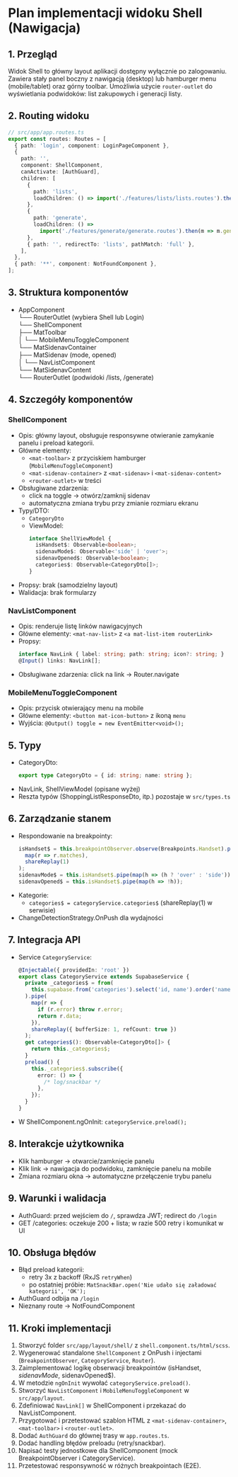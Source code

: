 # Plan implementacji widoku Shell (Nawigacja)

## 1. Przegląd

Widok Shell to główny layout aplikacji dostępny wyłącznie po zalogowaniu. Zawiera stały panel boczny z nawigacją (desktop) lub hamburger menu (mobile/tablet) oraz górny toolbar. Umożliwia użycie `router-outlet` do wyświetlania podwidoków: list zakupowych i generacji listy.

## 2. Routing widoku

```ts
// src/app/app.routes.ts
export const routes: Routes = [
  { path: 'login', component: LoginPageComponent },
  {
    path: '',
    component: ShellComponent,
    canActivate: [AuthGuard],
    children: [
      {
        path: 'lists',
        loadChildren: () => import('./features/lists/lists.routes').then(m => m.listsRoutes),
      },
      {
        path: 'generate',
        loadChildren: () =>
          import('./features/generate/generate.routes').then(m => m.generateRoutes),
      },
      { path: '', redirectTo: 'lists', pathMatch: 'full' },
    ],
  },
  { path: '**', component: NotFoundComponent },
];
```

## 3. Struktura komponentów

- AppComponent  
  └── RouterOutlet (wybiera Shell lub Login)  
   └── ShellComponent  
   ├── MatToolbar  
   │ └── MobileMenuToggleComponent  
   └── MatSidenavContainer  
   ├── MatSidenav (mode, opened)  
   │ └── NavListComponent  
   └── MatSidenavContent  
   └── RouterOutlet (podwidoki /lists, /generate)

## 4. Szczegóły komponentów

### ShellComponent

- Opis: główny layout, obsługuje responsywne otwieranie zamykanie panelu i preload kategorii.
- Główne elementy:
  - `<mat-toolbar>` z przyciskiem hamburger (`MobileMenuToggleComponent`)
  - `<mat-sidenav-container>` z `<mat-sidenav>` i `<mat-sidenav-content>`
  - `<router-outlet>` w treści
- Obsługiwane zdarzenia:
  - click na toggle → otwórz/zamknij sidenav
  - automatyczna zmiana trybu przy zmianie rozmiaru ekranu
- Typy/DTO:
  - `CategoryDto`
  - ViewModel:
    ```ts
    interface ShellViewModel {
      isHandset$: Observable<boolean>;
      sidenavMode$: Observable<'side' | 'over'>;
      sidenavOpened$: Observable<boolean>;
      categories$: Observable<CategoryDto[]>;
    }
    ```
- Propsy: brak (samodzielny layout)
- Walidacja: brak formularzy

### NavListComponent

- Opis: renderuje listę linków nawigacyjnych
- Główne elementy: `<mat-nav-list>` z `<a mat-list-item routerLink>`
- Propsy:
  ```ts
  interface NavLink { label: string; path: string; icon?: string; }
  @Input() links: NavLink[];
  ```
- Obsługiwane zdarzenia: click na link → Router.navigate

### MobileMenuToggleComponent

- Opis: przycisk otwierający menu na mobile
- Główne elementy: `<button mat-icon-button>` z ikoną `menu`
- Wyjścia: `@Output() toggle = new EventEmitter<void>();`

## 5. Typy

- CategoryDto:
  ```ts
  export type CategoryDto = { id: string; name: string };
  ```
- NavLink, ShellViewModel (opisane wyżej)
- Reszta typów (ShoppingListResponseDto, itp.) pozostaje w `src/types.ts`

## 6. Zarządzanie stanem

- Respondowanie na breakpointy:
  ```ts
  isHandset$ = this.breakpointObserver.observe(Breakpoints.Handset).pipe(
    map(r => r.matches),
    shareReplay(1)
  );
  sidenavMode$ = this.isHandset$.pipe(map(h => (h ? 'over' : 'side')));
  sidenavOpened$ = this.isHandset$.pipe(map(h => !h));
  ```
- Kategorie:
  - `categories$ = categoryService.categories$` (shareReplay(1) w serwisie)
- ChangeDetectionStrategy.OnPush dla wydajności

## 7. Integracja API

- Service `CategoryService`:
  ```ts
  @Injectable({ providedIn: 'root' })
  export class CategoryService extends SupabaseService {
    private _categories$ = from(
      this.supabase.from('categories').select('id, name').order('name')
    ).pipe(
      map(r => {
        if (r.error) throw r.error;
        return r.data;
      }),
      shareReplay({ bufferSize: 1, refCount: true })
    );
    get categories$(): Observable<CategoryDto[]> {
      return this._categories$;
    }
    preload() {
      this._categories$.subscribe({
        error: () => {
          /* log/snackbar */
        },
      });
    }
  }
  ```
- W ShellComponent.ngOnInit: `categoryService.preload();`

## 8. Interakcje użytkownika

- Klik hamburger → otwarcie/zamknięcie panelu
- Klik link → nawigacja do podwidoku, zamknięcie panelu na mobile
- Zmiana rozmiaru okna → automatyczne przełączenie trybu panelu

## 9. Warunki i walidacja

- AuthGuard: przed wejściem do `/`, sprawdza JWT; redirect do `/login`
- GET /categories: oczekuje 200 + lista; w razie 500 retry i komunikat w UI

## 10. Obsługa błędów

- Błąd preload kategorii:
  - retry 3x z backoff (RxJS `retryWhen`)
  - po ostatniej próbie: `MatSnackBar.open('Nie udało się załadować kategorii', 'OK');`
- AuthGuard odbija na `/login`
- Nieznany route → NotFoundComponent

## 11. Kroki implementacji

1. Stworzyć folder `src/app/layout/shell/` z `shell.component.ts/html/scss`.
2. Wygenerować standalone `ShellComponent` z OnPush i injectami (`BreakpointObserver`, `CategoryService`, `Router`).
3. Zaimplementować logikę obserwacji breakpointów (isHandset$, sidenavMode$, sidenavOpened$).
4. W metodzie `ngOnInit` wywołać `categoryService.preload()`.
5. Stworzyć `NavListComponent` i `MobileMenuToggleComponent` w `src/app/layout`.
6. Zdefiniować `NavLink[]` w ShellComponent i przekazać do NavListComponent.
7. Przygotować i przetestować szablon HTML z `<mat-sidenav-container>`, `<mat-toolbar>` i `<router-outlet>`.
8. Dodać `AuthGuard` do głównej trasy w `app.routes.ts`.
9. Dodać handling błędów preloadu (retry/snackbar).
10. Napisać testy jednostkowe dla ShellComponent (mock BreakpointObserver i CategoryService).
11. Przetestować responsywność w różnych breakpointach (E2E).
